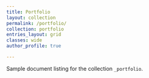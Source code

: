 ```yaml
---
title: Portfolio
layout: collection
permalink: /portfolio/
collection: portfolio
entries_layout: grid
classes: wide
author_profile: true

---
```


Sample document listing for the collection `_portfolio`.

<!-- {% include base_path %}

{% for post in site.portfolio %}
  {% include archive-single.html %}
{% endfor %} -->
